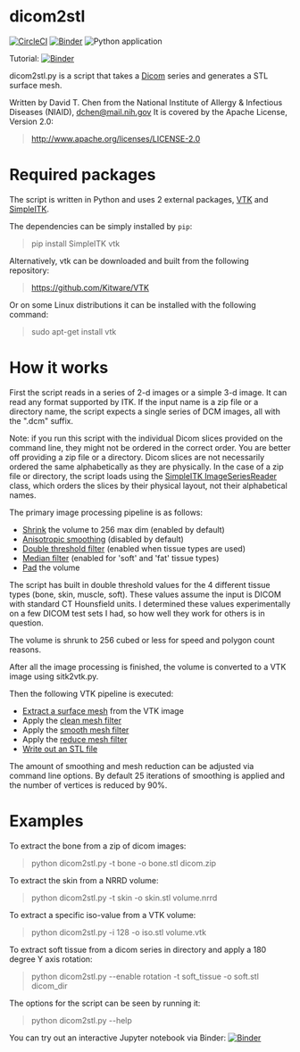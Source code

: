 dicom2stl
=========

[![CircleCI](https://circleci.com/gh/dave3d/dicom2stl.svg?style=svg)](https://circleci.com/gh/dave3d/dicom2stl)
[![Binder](https://mybinder.org/badge_logo.svg)](https://mybinder.org/v2/gh/dave3d/dicom2stl/main?filepath=examples%2FIsosurface.ipynb)
![Python application](https://github.com/dave3d/dicom2stl/workflows/Python%20application/badge.svg)

Tutorial: [![Binder](https://mybinder.org/badge_logo.svg)](https://mybinder.org/v2/gh/dave3d/dicom2stl/main?filepath=examples%2FTutorial.ipynb)

dicom2stl.py is a script that takes a [Dicom](https://www.dicomstandard.org/about/)
series and generates a STL surface mesh.

Written by David T. Chen from the National Institute of Allergy & Infectious Diseases (NIAID), 
dchen@mail.nih.gov It is covered by the Apache License, Version 2.0:
> http://www.apache.org/licenses/LICENSE-2.0

Required packages
=================
The script is written in Python and uses 2 external packages, [VTK](https://vtk.org) and [SimpleITK](https://simpleitk.readthedocs.io/en/master/).

The dependencies can be simply installed by `pip`:
> pip install SimpleITK vtk

Alternatively, vtk can be downloaded and built from the following repository:
> https://github.com/Kitware/VTK

Or on some Linux distributions it can be installed with the following command:
> sudo apt-get install vtk

How it works
============
First the script reads in a series of 2-d images or a simple 3-d image.  It can read
any format supported by ITK.  If the input name is a zip file or a directory name,
the script expects a single series of DCM images, all with the ".dcm" suffix.

Note: if you run this script with the individual Dicom slices provided on the
command line, they might not be ordered in the correct order.  You are better
off providing a zip file or a directory.  Dicom slices are not necessarily
ordered the same alphabetically as they are physically.  In the case of a zip file
or directory, the script loads using the
[SimpleITK ImageSeriesReader](https://simpleitk.readthedocs.io/en/master/Examples/DicomSeriesReader/Documentation.html)
class, which orders the slices by their physical layout, not their alphabetical names.

The primary image processing pipeline is as follows:
* [Shrink](https://itk.org/SimpleITKDoxygen/html/classitk_1_1simple_1_1ShrinkImageFilter.html) the volume to 256 max dim (enabled by default)
* [Anisotropic smoothing](https://itk.org/SimpleITKDoxygen/html/classitk_1_1simple_1_1CurvatureAnisotropicDiffusionImageFilter.html) (disabled by default)
* [Double threshold filter](https://itk.org/SimpleITKDoxygen/html/classitk_1_1simple_1_1DoubleThresholdImageFilter.html) (enabled when tissue types are used)
* [Median filter](https://itk.org/SimpleITKDoxygen/html/classitk_1_1simple_1_1MedianImageFilter.html) (enabled for 'soft' and 'fat' tissue types)
* [Pad](https://itk.org/SimpleITKDoxygen/html/classitk_1_1simple_1_1ConstantPadImageFilter.html) the volume

The script has built in double threshold values for the 4 different tissue types (bone, skin, muscle, soft).
These values assume the input is DICOM with standard CT Hounsfield units.  I determined these values experimentally
on a few DICOM test sets I had, so how well they work for others is in question.

The volume is shrunk to 256 cubed or less for speed and polygon count reasons.

After all the image processing is finished, the volume is converted to a VTK image using sitk2vtk.py.

Then the following VTK pipeline is executed:
* [Extract a surface mesh](https://vtk.org/doc/nightly/html/classvtkContourFilter.html) from the VTK image
* Apply the [clean mesh filter](https://vtk.org/doc/nightly/html/classvtkCleanPolyData.html)
* Apply the [smooth mesh filter](https://vtk.org/doc/nightly/html/classvtkSmoothPolyDataFilter.html)
* Apply the [reduce mesh filter](https://vtk.org/doc/nightly/html/classvtkQuadricDecimation.html)
* [Write out an STL file](https://vtk.org/doc/nightly/html/classvtkSTLWriter.html)

The amount of smoothing and mesh reduction can be adjusted via command line options.  By default
25 iterations of smoothing is applied and the number of vertices is reduced by 90%.


Examples
========

To extract the bone from a zip of dicom images:
> python dicom2stl.py -t bone -o bone.stl dicom.zip

To extract the skin from a NRRD volume:
> python dicom2stl.py -t skin -o skin.stl volume.nrrd

To extract a specific iso-value from a VTK volume:
> python dicom2stl.py -i 128 -o iso.stl volume.vtk

To extract soft tissue from a dicom series in directory and
apply a 180 degree Y axis rotation:
> python dicom2stl.py --enable rotation -t soft_tissue -o soft.stl dicom_dir

The options for the script can be seen by running it:
> python dicom2stl.py --help

You can try out an interactive Jupyter notebook via Binder: [![Binder](https://mybinder.org/badge_logo.svg)](https://mybinder.org/v2/gh/dave3d/dicom2stl/master?filepath=examples%2FIsosurface.ipynb)
